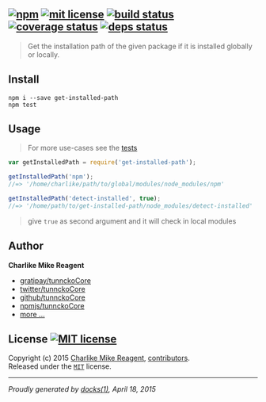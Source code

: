 ## [![npm][npmjs-img]][npmjs-url] [![mit license][license-img]][license-url] [![build status][travis-img]][travis-url] [![coverage status][coveralls-img]][coveralls-url] [![deps status][daviddm-img]][daviddm-url]

> Get the installation path of the given package if it is installed globally or locally.

## Install
```
npm i --save get-installed-path
npm test
```


## Usage
> For more use-cases see the [tests](./test.js)

```js
var getInstalledPath = require('get-installed-path');

getInstalledPath('npm');
//=> '/home/charlike/path/to/global/modules/node_modules/npm'

getInstalledPath('detect-installed', true);
//=> '/home/path/to/get-installed-path/node_modules/detect-installed'
```
> give `true` as second argument and it will check in local modules


## Author
**Charlike Mike Reagent**
+ [gratipay/tunnckoCore][author-gratipay]
+ [twitter/tunnckoCore][author-twitter]
+ [github/tunnckoCore][author-github]
+ [npmjs/tunnckoCore][author-npmjs]
+ [more ...][contrib-more]


## License [![MIT license][license-img]][license-url]
Copyright (c) 2015 [Charlike Mike Reagent][contrib-more], [contributors][contrib-graf].  
Released under the [`MIT`][license-url] license.


[npmjs-url]: http://npm.im/get-installed-path
[npmjs-img]: https://img.shields.io/npm/v/get-installed-path.svg?style=flat&label=get-installed-path

[coveralls-url]: https://coveralls.io/r/tunnckoCore/get-installed-path?branch=master
[coveralls-img]: https://img.shields.io/coveralls/tunnckoCore/get-installed-path.svg?style=flat

[license-url]: https://github.com/tunnckoCore/get-installed-path/blob/master/license.md
[license-img]: https://img.shields.io/badge/license-MIT-blue.svg?style=flat

[travis-url]: https://travis-ci.org/tunnckoCore/get-installed-path
[travis-img]: https://img.shields.io/travis/tunnckoCore/get-installed-path.svg?style=flat

[daviddm-url]: https://david-dm.org/tunnckoCore/get-installed-path
[daviddm-img]: https://img.shields.io/david/tunnckoCore/get-installed-path.svg?style=flat

[author-gratipay]: https://gratipay.com/tunnckoCore
[author-twitter]: https://twitter.com/tunnckoCore
[author-github]: https://github.com/tunnckoCore
[author-npmjs]: https://npmjs.org/~tunnckocore

[contrib-more]: http://j.mp/1stW47C
[contrib-graf]: https://github.com/tunnckoCore/get-installed-path/graphs/contributors

***

_Proudly generated by [docks(1)](https://github.com/tunnckoCore), April 18, 2015_